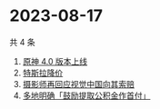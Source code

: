# 2023-08-17

共 4 条

<!-- BEGIN -->
<!-- 最后更新时间 Thu Aug 17 2023 00:08:15 GMT+0800 (China Standard Time) -->

1. [原神 4.0 版本上线](https://www.zhihu.com/search?q=%E5%8E%9F%E7%A5%9E%204.0%20%E7%89%88%E6%9C%AC%E4%B8%8A%E7%BA%BF)
1. [特斯拉降价](https://www.zhihu.com/search?q=%E7%89%B9%E6%96%AF%E6%8B%89%E9%99%8D%E4%BB%B7)
1. [摄影师再回应视觉中国向其索赔](https://www.zhihu.com/search?q=%E6%91%84%E5%BD%B1%E5%B8%88%E5%86%8D%E5%9B%9E%E5%BA%94%E8%A7%86%E8%A7%89%E4%B8%AD%E5%9B%BD%E5%90%91%E5%85%B6%E7%B4%A2%E8%B5%94)
1. [多地明确「鼓励提取公积金作首付」](https://www.zhihu.com/search?q=%E5%A4%9A%E5%9C%B0%E6%98%8E%E7%A1%AE%E3%80%8C%E9%BC%93%E5%8A%B1%E6%8F%90%E5%8F%96%E5%85%AC%E7%A7%AF%E9%87%91%E4%BD%9C%E9%A6%96%E4%BB%98%E3%80%8D)

<!-- END -->
